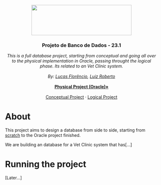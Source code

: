 <p align="center">
  <a href="https://portal.cin.ufpe.br/">
    <img src="https://i.imgur.com/w4LNDII.png" width=330 height=100>
  </a>

  <h3 align="center">Projeto de Banco de Dados - 23.1</h3>

  <p align="center">
    <i>This is a full database project, starting from conceptual and going all over to the physical implementation in Oracle, passing throught the logical phase. Its related to an Vet Clinic system.</i>
    <br>
    <br>
    <i>By: <a href="lfs@cin.ufpe.br">Lucas Florêncio</a>, <a href="lrbf@cin.ufpe.br">Luiz Roberto</a></i>
    <br>
    <br>
    <a href="./Physical"><strong>Physical Project (Oracle)&raquo;</strong></a>
    <br>
    <br>
    <a href="./Conceptual">Conceptual Project</a>
    &middot;
    <a href="./Logical">Logical Project</a>
  </p>
</p>

# About

This project aims to design a database from side to side, starting from [scratch](./Conceptual/Scratch.md) to the Oracle project finished.

We are building an database for a Vet Clinic system that has[...]

# Running the project

[Later...]

